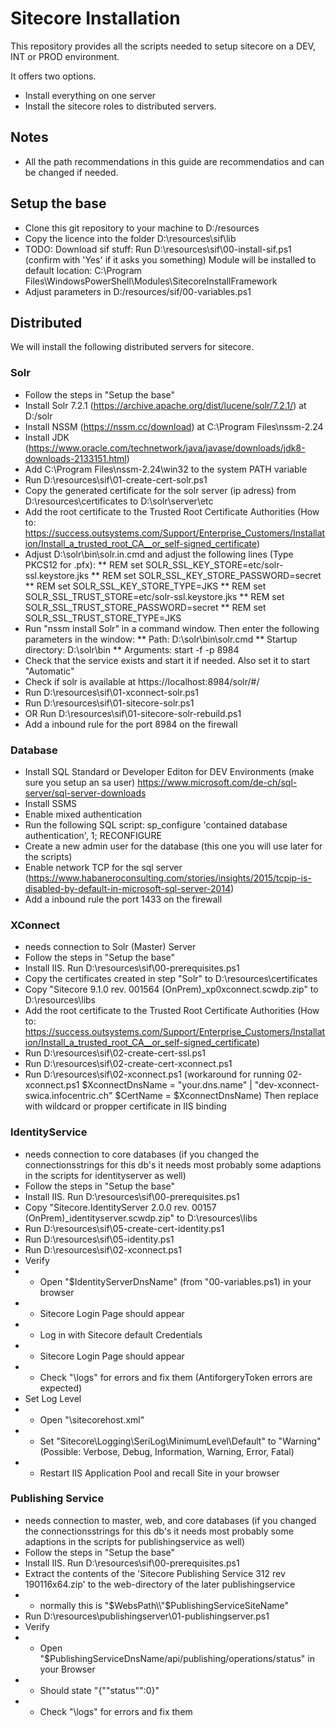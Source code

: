 # Sitecore Installation
This repository provides all the scripts needed to setup sitecore on a DEV, INT or PROD environment.

It offers two options.
* Install everything on one server
* Install the sitecore roles to distributed servers.

## Notes
* All the path recommendations in this guide are recommendatios and can be changed if needed.

## Setup the base
* Clone this git repository to your machine to D:/resources
* Copy the licence into the folder D:\resources\sif\lib
* TODO: Download sif stuff:
  Run D:\resources\sif\00-install-sif.ps1 (confirm with 'Yes' if it asks you something)
  Module will be installed to default location: C:\Program Files\WindowsPowerShell\Modules\SitecoreInstallFramework
* Adjust parameters in D:/resources/sif/00-variables.ps1

## Distributed
We will install the following distributed servers for sitecore.

### Solr 
* Follow the steps in "Setup the base"
* Install Solr 7.2.1 (https://archive.apache.org/dist/lucene/solr/7.2.1/) at D:/solr
* Install NSSM (https://nssm.cc/download) at C:\Program Files\nssm-2.24
* Install JDK (https://www.oracle.com/technetwork/java/javase/downloads/jdk8-downloads-2133151.html)
* Add C:\Program Files\nssm-2.24\win32 to the system PATH variable
* Run D:\resources\sif\01-create-cert-solr.ps1
* Copy the generated certificate for the solr server (ip adress) from D:\resources\certificates to D:\solr\server\etc
* Add the root certificate to the Trusted Root Certificate Authorities (How to: https://success.outsystems.com/Support/Enterprise_Customers/Installation/Install_a_trusted_root_CA__or_self-signed_certificate)
* Adjust D:\solr\bin\solr.in.cmd and adjust the following lines (Type PKCS12 for .pfx):
** REM set SOLR_SSL_KEY_STORE=etc/solr-ssl.keystore.jks
** REM set SOLR_SSL_KEY_STORE_PASSWORD=secret
** REM set SOLR_SSL_KEY_STORE_TYPE=JKS
** REM set SOLR_SSL_TRUST_STORE=etc/solr-ssl.keystore.jks
** REM set SOLR_SSL_TRUST_STORE_PASSWORD=secret
** REM set SOLR_SSL_TRUST_STORE_TYPE=JKS
* Run "nssm install Solr" in a command window. Then enter the following parameters in the window:
** Path: D:\solr\bin\solr.cmd
** Startup directory: D:\solr\bin
** Arguments: start -f -p 8984
* Check that the service exists and start it if needed. Also set it to start "Automatic"
* Check if solr is available at https://localhost:8984/solr/#/
* Run D:\resources\sif\01-xconnect-solr.ps1
* Run D:\resources\sif\01-sitecore-solr.ps1
* OR Run D:\resources\sif\01-sitecore-solr-rebuild.ps1
* Add a inbound rule for the port 8984 on the firewall

### Database
* Install SQL Standard or Developer Editon for DEV Environments (make sure you setup an sa user)
  https://www.microsoft.com/de-ch/sql-server/sql-server-downloads
* Install SSMS
* Enable mixed authentication
* Run the following SQL script:
sp_configure 'contained database authentication', 1; RECONFIGURE
* Create a new admin user for the database (this one you will use later for the scripts)
* Enable network TCP for the sql server (https://www.habaneroconsulting.com/stories/insights/2015/tcpip-is-disabled-by-default-in-microsoft-sql-server-2014)
* Add a inbound rule the port 1433 on the firewall

### XConnect
* needs connection to Solr (Master) Server
* Follow the steps in "Setup the base"
* Install IIS. Run D:\resources\sif\00-prerequisites.ps1
* Copy the certificates created in step "Solr" to D:\resources\certificates
* Copy "Sitecore 9.1.0 rev. 001564 (OnPrem)_xp0xconnect.scwdp.zip" to D:\resources\libs
* Add the root certificate to the Trusted Root Certificate Authorities (How to: https://success.outsystems.com/Support/Enterprise_Customers/Installation/Install_a_trusted_root_CA__or_self-signed_certificate)
* Run D:\resources\sif\02-create-cert-ssl.ps1
* Run D:\resources\sif\02-create-cert-xconnect.ps1
* Run D:\resources\sif\02-xconnect.ps1 (workaround for running 02-xconnect.ps1 $XconnectDnsName = "your.dns.name" | "dev-xconnect-swica.infocentric.ch"
  $CertName = $XconnectDnsName)
Then replace with wildcard or propper certificate in IIS binding

### IdentityService
* needs connection to core databases (if you changed the connectionsstrings for this db's it needs most probably some adaptions in the scripts for identityserver as well)
* Follow the steps in "Setup the base"
* Install IIS. Run D:\resources\sif\00-prerequisites.ps1
* Copy "Sitecore.IdentityServer 2.0.0 rev. 00157 (OnPrem)_identityserver.scwdp.zip" to D:\resources\libs
* Run D:\resources\sif\05-create-cert-identity.ps1
* Run D:\resources\sif\05-identity.ps1
* Run D:\resources\sif\02-xconnect.ps1
* Verify
* * Open "$IdentityServerDnsName" (from "00-variables.ps1) in your browser
* * Sitecore Login Page should appear
* * Log in with Sitecore default Credentials
* * Sitecore Login Page should appear
* * Check "<IdentityServerWebRootDir>\logs" for errors and fix them (AntiforgeryToken errors are expected)
* Set Log Level
* * Open "<IdentityServerWebRootDir>\sitecorehost.xml"
* * Set "Sitecore\Logging\SeriLog\MinimumLevel\Default" to "Warning" (Possible: Verbose, Debug, Information, Warning, Error, Fatal)
* * Restart IIS Application Pool and recall Site in your browser

### Publishing Service
* needs connection to master, web, and core databases (if you changed the connectionsstrings for this db's it needs most probably some adaptions in the scripts for publishingservice as well)
* Follow the steps in "Setup the base"
* Install IIS. Run D:\resources\sif\00-prerequisites.ps1
* Extract the contents of the 'Sitecore Publishing Service 312 rev 190116x64.zip' to the web-directory of the later publishingservice
* * normally this is "$WebsPath\\"$PublishingServiceSiteName"
* Run D:\resources\publishingserver\01-publishingserver.ps1
* Verify
* * Open "$PublishingServiceDnsName/api/publishing/operations/status" in your Browser
* * Should state "{""status"":0}"
* * Check "<PubishingServerWebRootDir>\logs" for errors and fix them